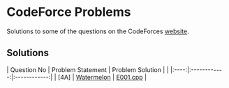 # CodeForce Problems
Solutions to some of the questions on the CodeForces [website](https://codeforces.com/ "CodeForces").


## Solutions

| Question No | Problem Statement	| Problem Solution |															|
|:----:|:------------:|:------------:|
| [4A] | [Watermelon]	| [E001.cpp] |



[//]: # (Solutions)

[E001.cpp]: Solutions/E001.cpp
[Watermelon]: https://codeforces.com/problemset/problem/4/A
